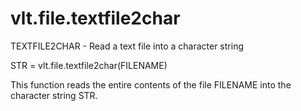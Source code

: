 # vlt.file.textfile2char

  TEXTFILE2CHAR - Read a text file into a character string
 
   STR = vlt.file.textfile2char(FILENAME)
 
   This function reads the entire contents of the file FILENAME into
   the character string STR.
